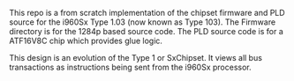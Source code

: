 This repo is a from scratch implementation of the chipset firmware and
PLD source for the i960Sx Type 1.03 (now known as Type 103). The Firmware
directory is for the 1284p based source code. The PLD source code is for a
ATF16V8C chip which provides glue logic.

This design is an evolution of the Type 1 or SxChipset. It views all bus
transactions as instructions being sent from the i960Sx processor. 
